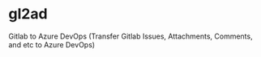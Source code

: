 # gl2ad
Gitlab to Azure DevOps (Transfer Gitlab Issues, Attachments, Comments, and etc to Azure DevOps)
